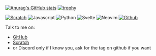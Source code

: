 [![Anurag's GitHub stats](https://github-readme-stats.vercel.app/api?username=webdev03)](https://github.com/anuraghazra/github-readme-stats)
[![trophy](https://github-profile-trophy.vercel.app/?username=webdev03&theme=dracula&no-bg=true)](https://github.com/ryo-ma/github-profile-trophy)

[![Scratch](https://img.shields.io/badge/Scratch-gray?logo=scratch&style=for-the-badge)](https://scratch.mit.edu/users/god286) ![Javascript](https://img.shields.io/badge/Javascript-gray?logo=javascript&style=for-the-badge) ![Python](https://img.shields.io/badge/Python-gray?logo=python&style=for-the-badge) ![Svelte](https://img.shields.io/badge/svelte-%23f1413d.svg?style=for-the-badge&logo=svelte&logoColor=white) ![Neovim](https://img.shields.io/badge/NeoVim-%2357A143.svg?&style=for-the-badge&logo=neovim&logoColor=white) [![Github](https://img.shields.io/badge/Github-gray?logo=github&style=for-the-badge)](https://github.com/webdev03)

Talk to me on:
* [GitHub](https://github.com/webdev03/webdev03/discussions)
* [Scratch](https://scratch.mit.edu/users/god286)
* or Discord only if I know you, ask for the tag on github if you want
